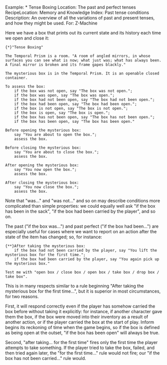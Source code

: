 Example: * Tense Boxing
Location: The past and perfect tenses
RecipeLocation: Memory and Knowledge
Index: Past tense conditions
Description: An overview of all the variations of past and present tenses, and how they might be used.
For: Z-Machine

  
Here we have a box that prints out its current state and its history each time we open and close it:

  

``` inform7
{*}"Tense Boxing"

The Temporal Prism is a room. "A room of angled mirrors, in whose surfaces you can see what is now; what just was; what has always been. A final mirror is broken and its frame gapes blackly."

The mysterious box is in the Temporal Prism. It is an openable closed container.

To assess the box:
	if the box was not open, say "The box was not open.";
	if the box was open, say "The box was open.";
	if the box had not been open, say "The box had not been open.";
	if the box had been open, say "The box had been open.";
	if the box is not open, say "The box is not open.";
	if the box is open, say "The box is open.";
	if the box has not been open, say "The box has not been open.";
	if the box has been open, say "The box has been open."

Before opening the mysterious box:
	say "You are about to open the box.";
	assess the box.

Before closing the mysterious box:
	say "You are about to close the box.";
	assess the box.

After opening the mysterious box:
	say "You now open the box.";
	assess the box.

After closing the mysterious box:
	say "You now close the box.";
	assess the box.
```

  
Note that "was..." and "was not..." and so on may describe conditions more complicated than simple properties: we could equally well ask "if the box has been in the sack", "if the box had been carried by the player", and so on.

  
The past ("if the box was...") and past perfect ("if the box had been...") are especially useful for cases where we want to report on an action after the state of the item has changed; so, for instance:

  

``` inform7
{**}After taking the mysterious box:
	if the box had not been carried by the player, say "You lift the mysterious box for the first time.";
	if the box had been carried by the player, say "You again pick up the mysterious box."

Test me with "open box / close box / open box / take box / drop box / take box".
```

  
This is in many respects similar to a rule beginning "After taking the mysterious box for the first time...", but it is superior in most circumstances, for two reasons.

  
First, it will respond correctly even if the player has somehow carried the box before without taking it explicitly: for instance, if another character gave them the box, if the box were moved into their inventory as a result of another action, or if the player carried the box at the start of play. Inform begins its reckoning of time when the game begins, so if the box is defined as being open at the outset, "if the box has been open" will always be true.

  
Second, "after taking... for the first time" fires only the first time the player attempts to take something. If the player tried to take the box, failed, and then tried again later, the "for the first time..." rule would not fire; our "if the box has not been carried..." rule would.

